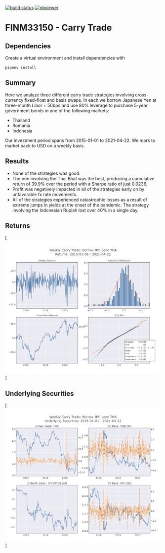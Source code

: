 [![build status](https://github.com/CalebEverett/finm33150-carry-trade/actions/workflows/build.yml/badge.svg)](https://github.com/CalebEverett/finm33150-carry-trade/actions/workflows/build.yml)
[![nbviewer](https://raw.githubusercontent.com/jupyter/design/master/logos/Badges/nbviewer_badge.svg)](https://nbviewer.jupyter.org/github/CalebEverett/finm33150-carry-trade/blob/master/carry_trade.ipynb?flush_cache=True)

# FINM33150 - Carry Trade

## Dependencies

Create a virtual environment and install dependencies with

    pipenv install

## Summary
Here we analyze three different carry trade strategies involving cross-currency fixed-float and basis swaps. In each we borrow Japanese Yen at three-month Libor + 50bps and use 80% leverage to purchase 5-year government bonds in one of the following markets:
* Thailand
* Romania
* Indonesia

Our investment period spans from 2015-01-01 to 2021-04-22. We mark to market back to USD on a weekly basis.


## Results
* None of the strategies was good.
* The one involving the Thai Bhat was the best, producing a cumulative return of 39.9% over the period with a Sharpe ratio of just 0.0236.
* Profit was negatively impacted in all of the strategies early on by unfavorable fx rate movements.
* All of the strategies experienced catastrophic losses as a result of extreme jumps in yields at the onset of the pandemic. The strategy involving the Indonesian Rupiah lost over 40% in a single day.

## Returns
[![returns](returns.png)]

## Underlying Securities
[![components](components.png)]

